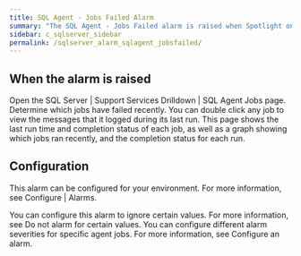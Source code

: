 ```yaml
---
title: SQL Agent - Jobs Failed Alarm
summary: "The SQL Agent - Jobs Failed alarm is raised when Spotlight on SQL Server detects that at least one SQL Agent job has failed in the last few minutes."
sidebar: c_sqlserver_sidebar
permalink: /sqlserver_alarm_sqlagent_jobsfailed/
---
```






## When the alarm is raised

Open the SQL Server \| Support Services Drilldown \| SQL Agent Jobs page. Determine which jobs have failed recently. You can double click any job to view the messages that it logged during its last run. This page shows the last run time and completion status of each job, as well as a graph showing which jobs ran recently, and the completion status for each run.

## Configuration

This alarm can be configured for your environment. For more information, see Configure \| Alarms.

You can configure this alarm to ignore certain values. For more information, see Do not alarm for certain values.
You can configure different alarm severities for specific agent jobs. For more information, see Configure an alarm.
